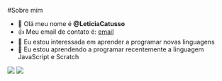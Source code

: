 #Sobre mim
- 👋 Olá meu nome é **@LeticiaCatusso**
- 👍 Meu email de contato é: [email](leticia.catusso.ferreira@escola.pr.gov.br)
- 👀 Eu estou interessada em aprender a programar novas linguagens
- 🌱 Eu estou aprendendo a programar recentemente a linguagem JavaScript e Scratch

![](https://img.shields.io/badge/Scratch-4D97FF?style=for-the-badge&logo=Scratch&logoColor=white)
![](https://img.shields.io/badge/JavaScript-323330?style=for-the-badge&logo=javascript&logoColor=F7DF1E)
